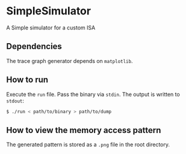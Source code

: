 # SimpleSimulator
A Simple simulator for a custom ISA

## Dependencies
The trace graph generator depends on `matplotlib`.

## How to run
Execute the `run` file. Pass the binary via `stdin`. The output is written to `stdout`:

```sh
$ ./run < path/to/binary > path/to/dump
```

## How to view the memory access pattern
The generated pattern is stored as a `.png` file in the root directory.
